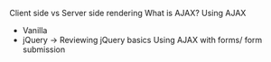 Client side vs Server side rendering
What is AJAX?
Using AJAX
- Vanilla
- jQuery -> Reviewing jQuery basics
Using AJAX with forms/ form submission



